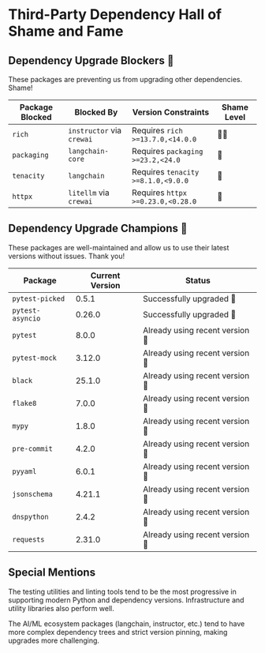 # Third-Party Dependency Hall of Shame and Fame

## Dependency Upgrade Blockers 🧐

These packages are preventing us from upgrading other dependencies. Shame!

| Package Blocked | Blocked By | Version Constraints | Shame Level |
|-----------------|------------|---------------------|-------------|
| `rich` | `instructor` via `crewai` | Requires `rich >=13.7.0,<14.0.0` | 🧐🧐 |
| `packaging` | `langchain-core` | Requires `packaging >=23.2,<24.0` | 🧐 |
| `tenacity` | `langchain` | Requires `tenacity >=8.1.0,<9.0.0` | 🧐 |
| `httpx` | `litellm` via `crewai` | Requires `httpx >=0.23.0,<0.28.0` | 🧐 |

## Dependency Upgrade Champions 🤩

These packages are well-maintained and allow us to use their latest versions without issues. Thank you!

| Package | Current Version | Status |
|---------|----------------|--------|
| `pytest-picked` | 0.5.1 | Successfully upgraded 🤩 |
| `pytest-asyncio` | 0.26.0 | Successfully upgraded 🤩 |
| `pytest` | 8.0.0 | Already using recent version 🤩 |
| `pytest-mock` | 3.12.0 | Already using recent version 🤩 |
| `black` | 25.1.0 | Already using recent version 🤩 |
| `flake8` | 7.0.0 | Already using recent version 🤩 |
| `mypy` | 1.8.0 | Already using recent version 🤩 |
| `pre-commit` | 4.2.0 | Already using recent version 🤩 |
| `pyyaml` | 6.0.1 | Already using recent version 🤩 |
| `jsonschema` | 4.21.1 | Already using recent version 🤩 |
| `dnspython` | 2.4.2 | Already using recent version 🤩 |
| `requests` | 2.31.0 | Already using recent version 🤩 |

## Special Mentions

The testing utilities and linting tools tend to be the most progressive in supporting modern Python and dependency versions. Infrastructure and utility libraries also perform well.

The AI/ML ecosystem packages (langchain, instructor, etc.) tend to have more complex dependency trees and strict version pinning, making upgrades more challenging.
